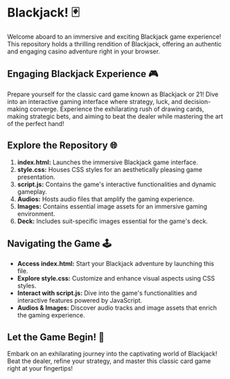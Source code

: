 # Blackjack! 🃏

Welcome aboard to an immersive and exciting Blackjack game experience! This repository holds a thrilling rendition of Blackjack, offering an authentic and engaging casino adventure right in your browser.

## Engaging Blackjack Experience 🎮

Prepare yourself for the classic card game known as Blackjack or 21! Dive into an interactive gaming interface where strategy, luck, and decision-making converge. Experience the exhilarating rush of drawing cards, making strategic bets, and aiming to beat the dealer while mastering the art of the perfect hand!

## Explore the Repository 🌐

1. **index.html:** Launches the immersive Blackjack game interface.
2. **style.css:** Houses CSS styles for an aesthetically pleasing game presentation.
3. **script.js:** Contains the game's interactive functionalities and dynamic gameplay.
4. **Audios:** Hosts audio files that amplify the gaming experience.
5. **Images:** Contains essential image assets for an immersive gaming environment.
6. **Deck:** Includes suit-specific images essential for the game's deck.

## Navigating the Game 🕹️

- **Access index.html:** Start your Blackjack adventure by launching this file.
- **Explore style.css:** Customize and enhance visual aspects using CSS styles.
- **Interact with script.js:** Dive into the game's functionalities and interactive features powered by JavaScript.
- **Audios & Images:** Discover audio tracks and image assets that enrich the gaming experience.

## Let the Game Begin! 🚀

Embark on an exhilarating journey into the captivating world of Blackjack! Beat the dealer, refine your strategy, and master this classic card game right at your fingertips!
